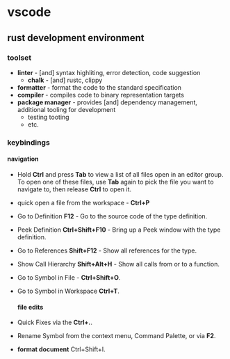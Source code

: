 # vscode

## rust development environment

### toolset

- **linter** - [and] syntax highliting, error detection, code suggestion
  - **chalk** - [and] rustc, clippy
- **formatter** - format the code to the standard specification
- **compiler** - compiles code to binary representation targets
- **package manager** - provides [and] dependency management, additional tooling for development
  - testing tooting
  - etc.

### keybindings

#### navigation

- Hold **Ctrl** and press **Tab** to view a list of all files open in an editor group. To open one of these files, use **Tab** again to pick the file you want to navigate to, then release **Ctrl** to open it.
- quick open a file from the workspace - **Ctrl+P**
- Go to Definition **F12** - Go to the source code of the type definition.
- Peek Definition **Ctrl+Shift+F10** - Bring up a Peek window with the type definition.
- Go to References **Shift+F12** - Show all references for the type.
- Show Call Hierarchy **Shift+Alt+H** - Show all calls from or to a function.
- Go to Symbol in File - **Ctrl+Shift+O**.
- Go to Symbol in Workspace **Ctrl+T**.
  
  #### file edits
- Quick Fixes via the **Ctrl+.**.
- Rename Symbol from the context menu, Command Palette, or via **F2**.
- **format document** Ctrl+Shift+I.
